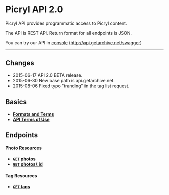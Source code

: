 # Picryl API 2.0

Picryl API provides programmatic access to Picryl content.

The API is REST API. Return format for all endpoints is JSON.

You can try our API in [console](http://api.getarchive.net/swagger) (http://api.getarchive.net/swagger)

***

## Changes

* 2015-06-17 API 2.0 BETA release.
* 2015-06-30 New base path is api.getarchive.net.
* 2015-08-06 Fixed typo "tranding" in the tag list request.


## Basics

- **[Formats and Terms](https://github.com/picryl/picryl-api/blob/master/basics/formats_and_terms.md)**
- **[API Terms of Use](https://github.com/picryl/picryl-api/blob/master/basics/terms_of_use.md)**

## Endpoints

#### Photo Resources
- **[<code>GET</code> photos](https://github.com/picryl/picryl-api/blob/master/endpoints/photo/GET_photos.md)**
- **[<code>GET</code> photos/:id](https://github.com/picryl/picryl-api/blob/master/endpoints/photo/GET_photos_id.md)**

#### Tag Resources
- **[<code>GET</code> tags](https://github.com/picryl/picryl-api/blob/master/endpoints/tag/GET_tags.md)**
